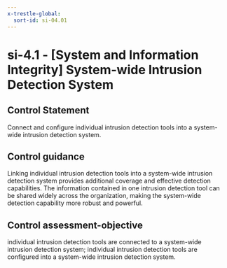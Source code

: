```yaml
---
x-trestle-global:
  sort-id: si-04.01
---
```


# si-4.1 - \[System and Information Integrity\] System-wide Intrusion Detection System

## Control Statement

Connect and configure individual intrusion detection tools into a system-wide intrusion detection system.

## Control guidance

Linking individual intrusion detection tools into a system-wide intrusion detection system provides additional coverage and effective detection capabilities. The information contained in one intrusion detection tool can be shared widely across the organization, making the system-wide detection capability more robust and powerful.

## Control assessment-objective

individual intrusion detection tools are connected to a system-wide intrusion detection system;
individual intrusion detection tools are configured into a system-wide intrusion detection system.
